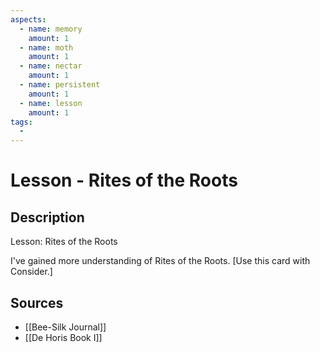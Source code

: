 ```yaml
---
aspects: 
  - name: memory
    amount: 1
  - name: moth
    amount: 1
  - name: nectar
    amount: 1
  - name: persistent
    amount: 1
  - name: lesson
    amount: 1
tags:
  - 
---
```


# Lesson - Rites of the Roots

## Description
Lesson: Rites of the Roots

I've gained more understanding of Rites of the Roots. [Use this card with Consider.]
## Sources
- [[Bee-Silk Journal]]
- [[De Horis Book I]]